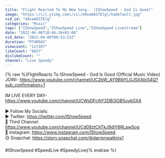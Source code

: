 ```yaml
---
title: "Flight Reacted To My New Song.. (IShowSpeed - God Is Good)"
image: "https:\/\/i.ytimg.com\/vi\/m9xaA837Elg\/hqdefault.jpg"
vid_id: "m9xaA837Elg"
categories: "Music"
tags: ["IShowSpeed","IShowSpeed Live","IShowSpeed Livestream"]
date: "2022-04-06T18:46:38+03:00"
vid_date: "2022-04-06T00:53:22Z"
duration: "PT4M58S"
viewcount: "117107"
likeCount: "8857"
dislikeCount: ""
channel: "Live Speedy"
---
```

{% raw %}FlightReacts To IShowSpeed - God Is Good (Official Music Video)<br />JOIN!- <a rel="nofollow" target="blank" href="https://www.youtube.com/channel/UC2bW_AY9BlbYLGJSXAbjS4Q?sub_confirmation=1">https://www.youtube.com/channel/UC2bW_AY9BlbYLGJSXAbjS4Q?sub_confirmation=1</a><br /><br />IM LIVE EVERY DAY-  <a rel="nofollow" target="blank" href="https://www.youtube.com/channel/UCWsDFcIhY2DBi3GB5uykGXA">https://www.youtube.com/channel/UCWsDFcIhY2DBi3GB5uykGXA</a><br /><br />► Follow My Socials:<br />▶️ Twitter: <a rel="nofollow" target="blank" href="https://twitter.com/IShowSpeed">https://twitter.com/IShowSpeed</a><br />🔴 Third Channel:  <a rel="nofollow" target="blank" href="https://www.youtube.com/channel/UCd09ztChTkJ9dlY6RLawSog">https://www.youtube.com/channel/UCd09ztChTkJ9dlY6RLawSog</a><br />📸 instagram: <a rel="nofollow" target="blank" href="https://www.instagram.com/IShowSpeed">https://www.instagram.com/IShowSpeed</a><br />🟡 Snapchat: <a rel="nofollow" target="blank" href="https://story.snapchat.com/@darrenwatkins1">https://story.snapchat.com/@darrenwatkins1</a><br /><br />#IShowSpeed #SpeedLive #SpeedyLive{% endraw %}
